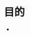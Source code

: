 <!-- I want to review in Japanese. -->
# 目的

- 

<!-- I want to review in a fun and casual "gyaru" style. 🌈✨❤️😊 -->
<!-- I want to review in Japanese. -->